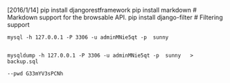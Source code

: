 [2016/1/14]
    pip install djangorestframework
    pip install markdown       # Markdown support for the browsable API.
    pip install django-filter  # Filtering support
    
    
    mysql -h 127.0.0.1 -P 3306 -u adminMNie5qt -p  sunny  
    
    
    mysqldump -h 127.0.0.1 -P 3306 -u adminMNie5qt -p  sunny   > backup.sql
    
    --pwd G33mYV3sPCNh